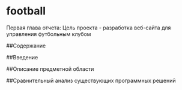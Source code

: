 # football
Первая глава отчета:
Цель проекта - разработка веб-сайта для управления футбольным клубом

##Содержание

##Введение

##Описание предметной области

##Сравнительный анализ существующих программных решений
